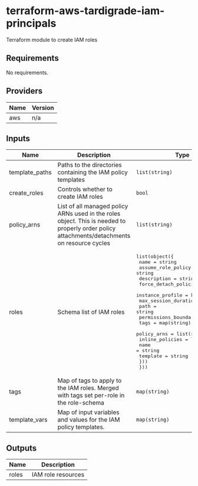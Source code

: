 # terraform-aws-tardigrade-iam-principals

Terraform module to create IAM roles


<!-- BEGIN TFDOCS -->
## Requirements

No requirements.

## Providers

| Name | Version |
|------|---------|
| aws | n/a |

## Inputs

| Name | Description | Type | Default | Required |
|------|-------------|------|---------|:--------:|
| template\_paths | Paths to the directories containing the IAM policy templates | `list(string)` | n/a | yes |
| create\_roles | Controls whether to create IAM roles | `bool` | `true` | no |
| policy\_arns | List of all managed policy ARNs used in the roles object. This is needed to properly order policy attachments/detachments on resource cycles | `list(string)` | `[]` | no |
| roles | Schema list of IAM roles | <pre>list(object({<br>    name                  = string<br>    assume_role_policy    = string<br>    description           = string<br>    force_detach_policies = bool<br>    instance_profile      = bool<br>    max_session_duration  = number<br>    path                  = string<br>    permissions_boundary  = string<br>    tags                  = map(string)<br>    policy_arns           = list(string)<br>    inline_policies = list(object({<br>      name     = string<br>      template = string<br>    }))<br>  }))</pre> | `[]` | no |
| tags | Map of tags to apply to the IAM roles. Merged with tags set per-role in the role-schema | `map(string)` | `{}` | no |
| template\_vars | Map of input variables and values for the IAM policy templates. | `map(string)` | `{}` | no |

## Outputs

| Name | Description |
|------|-------------|
| roles | IAM role resources |

<!-- END TFDOCS -->

